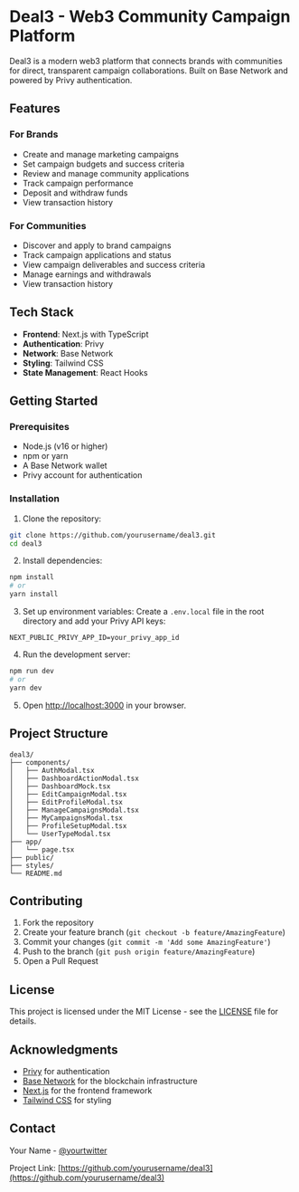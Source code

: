 # Deal3 - Web3 Community Campaign Platform

Deal3 is a modern web3 platform that connects brands with communities for direct, transparent campaign collaborations. Built on Base Network and powered by Privy authentication.

## Features

### For Brands
- Create and manage marketing campaigns
- Set campaign budgets and success criteria
- Review and manage community applications
- Track campaign performance
- Deposit and withdraw funds
- View transaction history

### For Communities
- Discover and apply to brand campaigns
- Track campaign applications and status
- View campaign deliverables and success criteria
- Manage earnings and withdrawals
- View transaction history

## Tech Stack

- **Frontend**: Next.js with TypeScript
- **Authentication**: Privy
- **Network**: Base Network
- **Styling**: Tailwind CSS
- **State Management**: React Hooks

## Getting Started

### Prerequisites

- Node.js (v16 or higher)
- npm or yarn
- A Base Network wallet
- Privy account for authentication

### Installation

1. Clone the repository:
```bash
git clone https://github.com/yourusername/deal3.git
cd deal3
```

2. Install dependencies:
```bash
npm install
# or
yarn install
```

3. Set up environment variables:
Create a `.env.local` file in the root directory and add your Privy API keys:
```
NEXT_PUBLIC_PRIVY_APP_ID=your_privy_app_id
```

4. Run the development server:
```bash
npm run dev
# or
yarn dev
```

5. Open [http://localhost:3000](http://localhost:3000) in your browser.

## Project Structure

```
deal3/
├── components/
│   ├── AuthModal.tsx
│   ├── DashboardActionModal.tsx
│   ├── DashboardMock.tsx
│   ├── EditCampaignModal.tsx
│   ├── EditProfileModal.tsx
│   ├── ManageCampaignsModal.tsx
│   ├── MyCampaignsModal.tsx
│   ├── ProfileSetupModal.tsx
│   └── UserTypeModal.tsx
├── app/
│   └── page.tsx
├── public/
├── styles/
└── README.md
```

## Contributing

1. Fork the repository
2. Create your feature branch (`git checkout -b feature/AmazingFeature`)
3. Commit your changes (`git commit -m 'Add some AmazingFeature'`)
4. Push to the branch (`git push origin feature/AmazingFeature`)
5. Open a Pull Request

## License

This project is licensed under the MIT License - see the [LICENSE](LICENSE) file for details.

## Acknowledgments

- [Privy](https://privy.io/) for authentication
- [Base Network](https://base.org/) for the blockchain infrastructure
- [Next.js](https://nextjs.org/) for the frontend framework
- [Tailwind CSS](https://tailwindcss.com/) for styling

## Contact

Your Name - [@yourtwitter](https://twitter.com/yourtwitter)

Project Link: [https://github.com/yourusername/deal3](https://github.com/yourusername/deal3) 